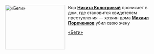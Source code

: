 <!--2025-06-05 08:00:47-->
<div class="yb">
  <div class="rss kino_kino"><a href="https://www.kino-teatr.ru/video/50199/" title="«Беги»"><img src="https://www.kino-teatr.ru/video/9/9/50199/poster.jpg" width="196" height="147" align="left" hspace="5" style="margin: 0px 10px 0px 5px" alt="«Беги»"/></a>Вор <a href=https://www.kino-teatr.ru/kino/acter/m/ros/446719/bio/ target=_blank><strong>Никита Кологривый</strong></a> проникает в дом, где становится свидетелем преступления — хозяин дома <a href=https://www.kino-teatr.ru/kino/acter/m/ros/3460/bio/ target=_blank><strong>Михаил Пореченков</strong></a> убил свою жену <p class="titl"><a href="https://www.kino-teatr.ru/video/50199/">«Беги»</a></p></div>
</div>
